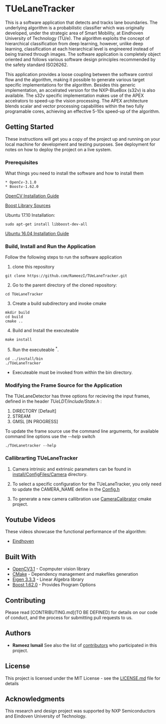 # TUeLaneTracker

This is a software application that detects and tracks lane boundaries. The underlying algorithm is a probabilistic classifier which was originally developed, under the strategic area of Smart Mobility, at Eindhoven University of Technology (TU/e). The algorithm exploits the concept of hierarchical classification from deep learning, however, unlike deep learning, classification at each hierarchical level is engineered instead of being trained through images. The software application is completely object oriented and follows various software design principles recommended by the safety standard ISO26262. 

This application provides a loose coupling between the software control flow and the algorithm, making it possible to generate various target specific implementations for the algorithm. Besides this generic implementation, an accelrated version for the NXP-BlueBox (s32v) is also available. The s32v specific implementation makes use of the APEX accelrators to speed-up the vision processing. The APEX architecture blends scalar and vector processing capabilities within the two fully programable cores, achieving an effective 5-10x speed-up of the algorithm. 


## Getting Started

These instructions will get you a copy of the project up and running on your local machine for development and testing purposes. See deployment for notes on how to deploy the project on a live system.

### Prerequisites

What things you need to install the software and how to install them

```
* OpenCv-3.1.0
* Boostv-1.62.0
```
[OpenCV Installation Guide](http://docs.opencv.org/3.1.0/d7/d9f/tutorial_linux_install.html)

[Boost Library Sources](http://www.boost.org/users/history/version_1_62_0.html)

Ubuntu 17.10 Installation:
```
sudo apt-get install libboost-dev-all
```
[Ubuntu 16.04 Installation Guide](https://askubuntu.com/questions/859333/how-to-install-libboost-version1-59-or-newer-on-ubuntu16-04)


### Build, Install and Run the Application

Follow the following steps to run the software application

1. clone this repository 

```
git clone https://github.com/RameezI/TUeLaneTracker.git
```


2. Go to the parent directory of the cloned repository:
```
cd TUeLaneTracker
```

3. Create a build subdirectory and invoke cmake
```
mkdir build
cd build
cmake ..
```

4. Build and Install the executeable
```
make install
```

5. Run the executeable <sup>*</sup>. 
```
cd ../install/bin
./TUeLaneTracker
```

* Executeable must be invoked from within the bin directory.       


### Modifying the Frame Source for the Application

The TUeLaneDetector has three options for recieving the input frames, defined in the header *TUeLDT/include/State.h* :
1. DIRECTORY [Default]
2. STREAM
3. GMSL [IN PROGRESS]
   
To update the frame source use the command line arguments, for available command line options use the *--help* switch
```
./TUeLanetracker --help
```

### Callibrarting TUeLaneTracker

1. Camera intrinsic and extrinsic parameters can be found in [install/ConfigFiles/Camera](https://github.com/RameezI/TUeLaneTracker/tree/master/install/ConfigFiles/Camera) directory.

2. To select a specific configuration for the TUeLaneTracker, you only need to update the CAMERA_NAME define in the [Config.h](https://github.com/RameezI/TUeLaneTracker/blob/master/include/Config.h)

3. To generate a new camera callibration use [CameraCalibrator](https://github.com/RameezI/TUeLaneTracker/tree/master/CameraCalibrator) cmake project.
       
       
## Youtube Videos
   These videos showcase the functional performance of the algorithm:
   * [Eindhoven](https://youtu.be/7D1vBPrcPk0)



## Built With

* [OpenCV3.1](http://docs.opencv.org/3.1.0/index.html) - Copmputer vision library
* [CMake](https://maven.apache.org/) - Dependency management and makefiles generation
* [Eigen 3.3.3](http://eigen.tuxfamily.org/index.php?title=Main_Page) - Linear Algebra  library
* [Boost 1.62.0](http://www.boost.org/users/history/version_1_62_0.html) - Provides Program Options


## Contributing

Please read [CONTRIBUTING.md](TO BE DEFINED) for details on our code of conduct, and the process for submitting pull requests to us.


## Authors
* **Rameez Ismail**
See also the list of [contributors](https://github.com/RameezI/TUeLaneTracker/graphs/contributors) who participated in this project.


## License

This project is licensed under the MIT License - see the [LICENSE.md](https://github.com/RameezI/TUeLaneTracker/blob/master/LICENSE.md) file for details


## Acknowledgments

This research and design project was supported by NXP Semiconductors and Eindoven University of Technology. 
